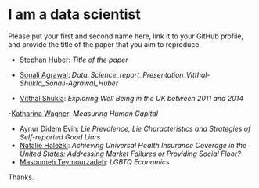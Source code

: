 # I am a data scientist

Please put your first and second name here, link it to your GitHub profile, and provide the title of the paper that you aim to reproduce. 

- [Stephan Huber](https://github.com/hubchev): _Title of the paper_
 
- [Sonali Agrawal](https://github.com/SonaliAgraw): _Data_Science_report_Presentation_Vitthal-Shukla_Sonali-Agrawal_Huber_

- [Vitthal Shukla](https://github.com/VitthalGit): _Exploring Well Being in the UK between 2011 and 2014_

-[Katharina Wagner](https://github.com/Katwag99): _Measuring Human Capital_
- [Aynur Didem Evin](https://github.com/didemevin): _Lie Prevalence, Lie Characteristics and Strategies of Self-reported Good Liars_
- [Natalie Halezki](https://github.com/HalNatalie): _Achieving Universal Health Insurance Coverage in the United States: Addressing Market Failures or Providing Social Floor?_
- [Masoumeh Teymourzadeh](https://github.com/Mastanetmr): _LGBTQ Economics_


Thanks. 
